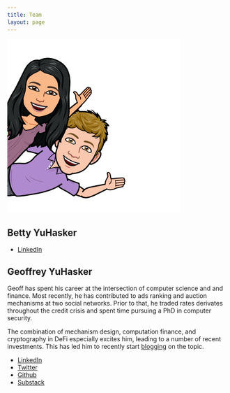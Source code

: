 ```yaml
---
title: Team
layout: page
---
```

![Betty and Geoff waving hi from side](/assets/side_hello.png)

## Betty YuHasker
- [LinkedIn](https://www.linkedin.com/in/betty-yuhasker/)

## Geoffrey YuHasker

Geoff has spent his career at the intersection of computer science and
and finance. Most recently, he has contributed to ads ranking and auction
mechanisms at two social networks. Prior to that, he traded rates
derivates throughout the credit crisis and spent time pursuing a PhD in computer
security.

The combination of mechanism design, computation finance, and cryptography in
DeFi especially excites him, leading to a number of recent investments.
This has led him to recently start [blogging](https://yuhasker.substack.com/)
on the topic.

- [LinkedIn](https://www.linkedin.com/in/hasker/)
- [Twitter](https://twitter.com/ghasker)
- [Github](https://github.com/hasker)
- [Substack](https://yuhasker.substack.com/)
